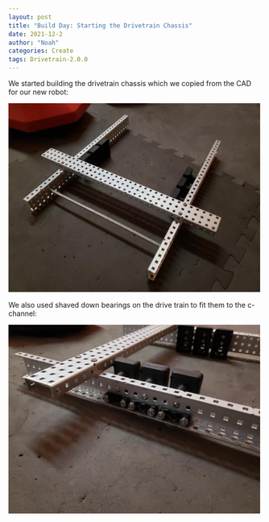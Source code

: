 ```yaml
---
layout: post
title: "Build Day: Starting the Drivetrain Chassis"
date: 2021-12-2
author: "Noah"
categories: Create
tags: Drivetrain-2.0.0
---
```

We started building the drivetrain chassis which we copied from the CAD for our new robot: 

<img class="responsive-img" width="500" src="/assets/pics/building/robot-3/drivetrain-chassis.jpg">

We also used shaved down bearings on the drive train to fit them to the c-channel:

<img class="responsive-img" width="500" src="/assets/pics/building/robot-3/shavdbreaing.jpeg">
